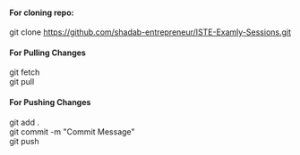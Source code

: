 #### For cloning repo:
git clone https://github.com/shadab-entrepreneur/ISTE-Examly-Sessions.git

#### For Pulling Changes
git fetch <br>
git pull

#### For Pushing Changes
git add . <br>
git commit -m "Commit Message" <br>
git push
